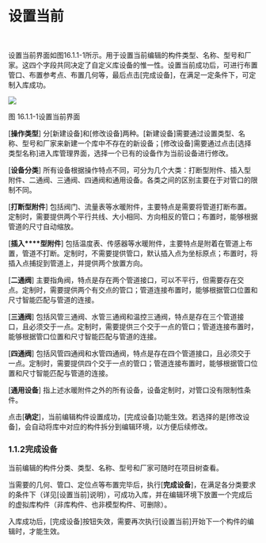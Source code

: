 # 设置当前
<br/>

设置当前界面如图16.1.1\-1所示。用于设置当前编辑的构件类型、名称、型号和厂家。这四个字段共同决定了自定义库设备的惟一性。设置当前成功后，可进行布置管口、布置参考点、布置几何等，最后点击\[完成设备\]，在满足一定条件下，可定制入库成功。

![](file:///C:\Users\pkpm\AppData\Local\Temp\ksohtml8136\wps218.jpg)

图 16.1.1\-1设置当前界面

\[**操作类型**\] 分\[新建设备\]和\[修改设备\]两种。\[新建设备\]需要通过设置类型、名称、型号和厂家来新建一个库中不存在的新设备；\[修改设备\]需要通过点击\[选择类型名称\]进入库管理界面，选择一个已有的设备作为当前设备进行修改。

\[**设备分类**\] 所有设备根据操作特点不同，可分为几个大类：打断型附件、插入型附件、二通阀、三通阀、四通阀和通用设备。各类之间的区别主要在于对管口的限制不同。

\[**打断型附件**\] 包括阀门、流量表等水暖附件，主要特点是需要将管道打断布置。定制时，需要提供两个平行共线、大小相同、方向相反的管口；布置时，能够根据管道的尺寸自动缩放。

\[**插入****型附件**\] 包括温度表、传感器等水暖附件，主要特点是附着在管道上布置，管道不打断。定制时，不需要提供管口，默认插入点为坐标原点；布置时，将插入点捕捉到管道上，并提供两个放置方向。

\[**二通阀**\] 主要指角阀，特点是存在两个管道接口，可以不平行，但需要存在交点。定制时，需要提供两个有交点的管口；管道连接布置时，能够根据管口位置和尺寸智能匹配与管道的连接。

\[**三通阀**\] 包括风管三通阀、水管三通阀和温控三通阀，特点是存在三个管道接口，且必须交于一点。定制时，需要提供三个交于一点的管口；管道连接布置时，能够根据管口位置和尺寸智能匹配与管道的连接。

\[**四通阀**\] 包括风管四通阀和水管四通阀，特点是存在四个管道接口，且必须交于一点。定制时，需要提供四个交于一点的管口；管道连接布置时，能够根据管口位置和尺寸智能匹配与管道的连接。

\[**通用设备**\] 指上述水暖附件之外的所有设备，设备定制时，对管口没有限制性条件。

点击\[**确定**\]，当前编辑构件设置成功，\[完成设备\]功能生效。若选择的是\[修改设备\]，会自动将库中对应的构件拆分到编辑环境，以方便后续修改。

### 1.1.2**完成设备**

当前编辑的构件分类、类型、名称、型号和厂家可随时在项目树查看。

当需要的几何、管口、定位点等布置完毕后，执行\[**完成设备**\]，在满足各分类要求的条件下（详见\[设置当前\]说明），可成功入库，并在编辑环境下放置一个完成后的虚拟库构件（非库构件、也非模型构件、可删除）。

入库成功后，\[完成设备\]按钮失效，需要再次执行\[设置当前\]开始下一个构件的编辑时，才能生效。